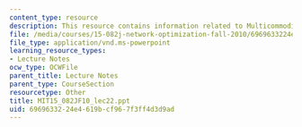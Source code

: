 ```yaml
---
content_type: resource
description: This resource contains information related to Multicommodity flows 2.
file: /media/courses/15-082j-network-optimization-fall-2010/6969633224e4619bcf967f3ff4d3d9ad_MIT15_082JF10_lec22.ppt
file_type: application/vnd.ms-powerpoint
learning_resource_types:
- Lecture Notes
ocw_type: OCWFile
parent_title: Lecture Notes
parent_type: CourseSection
resourcetype: Other
title: MIT15_082JF10_lec22.ppt
uid: 69696332-24e4-619b-cf96-7f3ff4d3d9ad
---
```


